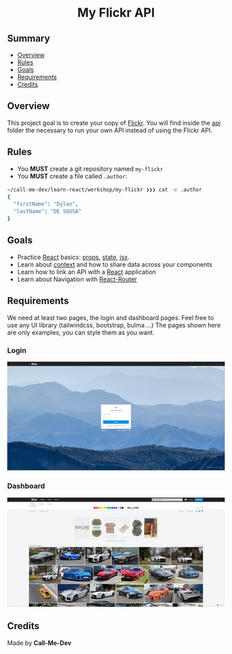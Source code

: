 <h1 align="middle"> My Flickr API </h1>

## Summary

* [Overview](#Overview)
* [Rules](#Rules)
* [Goals](#Goals)
* [Requirements](#requirements)
* [Credits](#Credits)

## Overview
This project goal is to create your copy of [Flickr](https://www.flickr.com/). You will find inside the [api]("/api") folder the necessary to run your own API instead of using the Flickr API.

## Rules

* You **MUST** create a git repository named `my-flickr`
* You **MUST** create a file called `.author`:

```sh
~/call-me-dev/learn-react/workshop/my-flickr ❯❯❯ cat -e .author
{
  "firstName": "Dylan",
  "lastName": "DE SOUSA"
}
```

## Goals

* Practice [React](https://reactjs.org/) basics: [props](https://reactjs.org/docs/components-and-props.html), [state](https://reactjs.org/docs/state-and-lifecycle.html), [jsx](https://reactjs.org/docs/introducing-jsx.html).
* Learn about [context](https://reactjs.org/docs/context.html) and how to share data across your components
* Learn how to link an API with a [React](https://reactjs.org/) application
* Learn about Navigation with [React-Router](https://reactrouter.com/)

## Requirements
We need at least two pages, the login and dashboard pages. Feel free to use any UI library (tailwindcss, bootstrap, bulma ...)
The pages shown here are only examples, you can style them as you want.

### Login
![Login Page](./assets/login.png)

### Dashboard
![Dashboard Page](./assets/dashboard.png)

## Credits

Made by **Call-Me-Dev**
